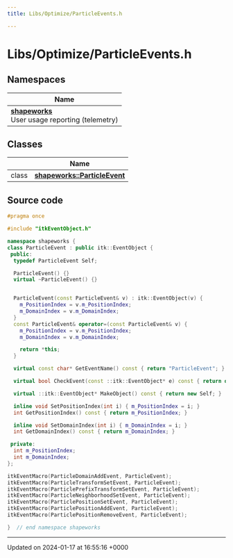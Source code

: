 ```yaml
---
title: Libs/Optimize/ParticleEvents.h

---
```


# Libs/Optimize/ParticleEvents.h



## Namespaces

| Name           |
| -------------- |
| **[shapeworks](../Namespaces/namespaceshapeworks.md)** <br>User usage reporting (telemetry)  |

## Classes

|                | Name           |
| -------------- | -------------- |
| class | **[shapeworks::ParticleEvent](../Classes/classshapeworks_1_1ParticleEvent.md)**  |




## Source code

```cpp
#pragma once

#include "itkEventObject.h"

namespace shapeworks {
class ParticleEvent : public itk::EventObject {
 public:
  typedef ParticleEvent Self;

  ParticleEvent() {}
  virtual ~ParticleEvent() {}


  ParticleEvent(const ParticleEvent& v) : itk::EventObject(v) {
    m_PositionIndex = v.m_PositionIndex;
    m_DomainIndex = v.m_DomainIndex;
  }
  const ParticleEvent& operator=(const ParticleEvent& v) {
    m_PositionIndex = v.m_PositionIndex;
    m_DomainIndex = v.m_DomainIndex;

    return *this;
  }

  virtual const char* GetEventName() const { return "ParticleEvent"; }

  virtual bool CheckEvent(const ::itk::EventObject* e) const { return dynamic_cast<const Self*>(e); }

  virtual ::itk::EventObject* MakeObject() const { return new Self; }

  inline void SetPositionIndex(int i) { m_PositionIndex = i; }
  int GetPositionIndex() const { return m_PositionIndex; }

  inline void SetDomainIndex(int i) { m_DomainIndex = i; }
  int GetDomainIndex() const { return m_DomainIndex; }

 private:
  int m_PositionIndex;
  int m_DomainIndex;
};

itkEventMacro(ParticleDomainAddEvent, ParticleEvent);
itkEventMacro(ParticleTransformSetEvent, ParticleEvent);
itkEventMacro(ParticlePrefixTransformSetEvent, ParticleEvent);
itkEventMacro(ParticleNeighborhoodSetEvent, ParticleEvent);
itkEventMacro(ParticlePositionSetEvent, ParticleEvent);
itkEventMacro(ParticlePositionAddEvent, ParticleEvent);
itkEventMacro(ParticlePositionRemoveEvent, ParticleEvent);

}  // end namespace shapeworks
```


-------------------------------

Updated on 2024-01-17 at 16:55:16 +0000
